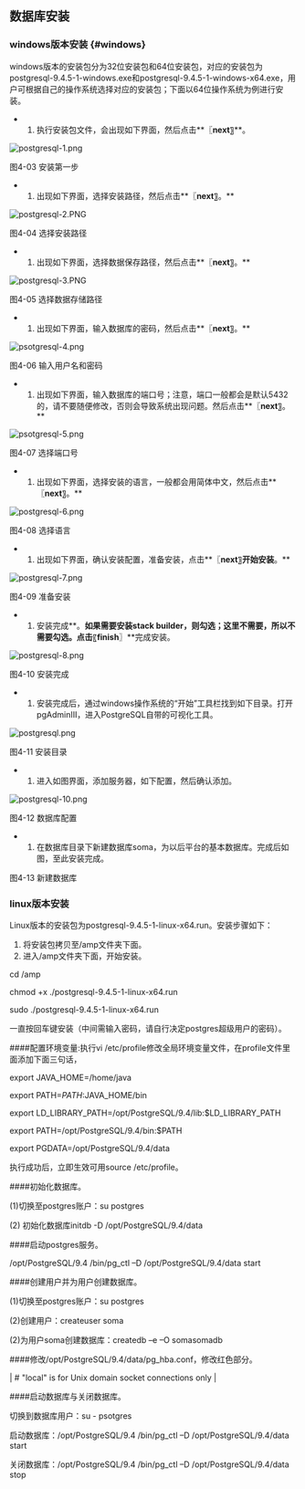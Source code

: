 ## 数据库安装

### windows版本安装 {#windows}

windows版本的安装包分为32位安装包和64位安装包，对应的安装包为postgresql-9.4.5-1-windows.exe和postgresql-9.4.5-1-windows-x64.exe，用户可根据自己的操作系统选择对应的安装包；下面以64位操作系统为例进行安装。

*   1.  执行安装包文件，会出现如下界面，然后点击**〖**next**〗**。

![postgresql-1.png](../assets/postgresql-1.png)

图4-03 安装第一步

*   1.  出现如下界面，选择安装路径，然后点击**〖**next**〗。**

![postgresql-2.PNG](../assets/postgresql-2png.png)

图4-04 选择安装路径

*   1.  出现如下界面，选择数据保存路径，然后点击**〖**next**〗。**

![postgresql-3.PNG](../assets/postgresql-3png.png)

图4-05 选择数据存储路径

*   1.  出现如下界面，输入数据库的密码，然后点击**〖**next**〗。**

![psotgresql-4.png](../assets/psotgresql-4.png)

图4-06 输入用户名和密码

*   1.  出现如下界面，输入数据库的端口号；注意，端口一般都会是默认5432的，请不要随便修改，否则会导致系统出现问题。然后点击**〖**next**〗。**

![psotgresql-5.png](../assets/psotgresql-5.png)

图4-07 选择端口号

*   1.  出现如下界面，选择安装的语言，一般都会用简体中文，然后点击**〖**next**〗。**

![postgresql-6.png](../assets/postgresql-6.png)

图4-08 选择语言

*   1.  出现如下界面，确认安装配置，准备安装，点击**〖**next**〗**开始安装**。**

![postgresql-7.png](../assets/postgresql-7.png)

图4-09 准备安装

*   1.  安装完成**。**如果需要安装stack builder，则勾选；这里不需要，所以不需要勾选。点击**〖**finish**〗**完成安装。

![postgresql-8.png](../assets/postgresql-8.png)

图4-10 安装完成

*   1.  安装完成后，通过windows操作系统的“开始”工具栏找到如下目录。打开pgAdminⅢ，进入PostgreSQL自带的可视化工具。

![postgresql.png](../assets/postgresql.png)

图4-11 安装目录

*   1.  进入如图界面，添加服务器，如下配置，然后确认添加。

![postgresql-10.png](../assets/postgresql-10.png)

图4-12 数据库配置

*   1.  在数据库目录下新建数据库soma，为以后平台的基本数据库。完成后如图，至此安装完成。

图4-13 新建数据库

### linux版本安装

Linux版本的安装包为postgresql-9.4.5-1-linux-x64.run。安装步骤如下：

1.  将安装包拷贝至/amp文件夹下面。
2.  进入/amp文件夹下面，开始安装。

cd /amp

chmod +x ./postgresql-9.4.5-1-linux-x64.run

sudo ./postgresql-9.4.5-1-linux-x64.run

一直按回车键安装（中间需输入密码，请自行决定postgres超级用户的密码）。

####配置环境变量:执行vi /etc/profile修改全局环境变量文件，在profile文件里面添加下面三句话，

export JAVA_HOME=/home/java

export PATH=$PATH:$JAVA_HOME/bin

export LD_LIBRARY_PATH=/opt/PostgreSQL/9.4/lib:$LD_LIBRARY_PATH

export PATH=/opt/PostgreSQL/9.4/bin:$PATH

export PGDATA=/opt/PostgreSQL/9.4/data

执行成功后，立即生效可用source /etc/profile。

####初始化数据库。

(1)切换至postgres账户：su postgres

(2) 初始化数据库initdb -D /opt/PostgreSQL/9.4/data

####启动postgres服务。

/opt/PostgreSQL/9.4 /bin/pg_ctl –D /opt/PostgreSQL/9.4/data start

####创建用户并为用户创建数据库。

(1)切换至postgres账户：su postgres

(2)创建用户：createuser soma

(2)为用户soma创建数据库：createdb –e –O somasomadb

####修改/opt/PostgreSQL/9.4/data/pg_hba.conf，修改红色部分。

| # "local" is for Unix domain socket connections only |

####启动数据库与关闭数据库。

切换到数据库用户：su - psotgres

启动数据库：/opt/PostgreSQL/9.4 /bin/pg_ctl –D /opt/PostgreSQL/9.4/data start

关闭数据库：/opt/PostgreSQL/9.4 /bin/pg_ctl –D /opt/PostgreSQL/9.4/data stop